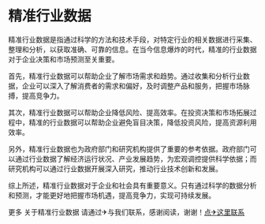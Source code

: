 # 精准行业数据

精准行业数据是指通过科学的方法和技术手段，对特定行业的相关数据进行采集、整理和分析，以获取准确、可靠的信息。在当今信息爆炸的时代，精准的行业数据对于企业决策和市场预测至关重要。

首先，精准行业数据可以帮助企业了解市场需求和趋势。通过收集和分析行业数据，企业可以深入了解消费者的需求和偏好，及时调整产品和服务，把握市场脉搏，提高竞争力。

其次，精准行业数据可以帮助企业降低风险、提高效率。在投资决策和市场拓展过程中，精准的行业数据可以帮助企业避免盲目决策，降低投资风险，提高资源利用效率。

另外，精准行业数据也为政府部门和研究机构提供了重要的参考依据。政府部门可以通过行业数据了解经济运行状况、产业发展趋势，为宏观调控提供科学依据；而研究机构可以通过行业数据开展深入研究，推动行业技术创新和发展。

综上所述，精准行业数据对于企业和社会具有重要意义。只有通过科学的数据分析和预测，才能更好地把握市场机遇，提高竞争力，实现可持续发展。

更多 关于精准行业数据 请通过✈与我们联系，感谢阅读，谢谢！[点✈这里联系](https://t.me/pt99bot)